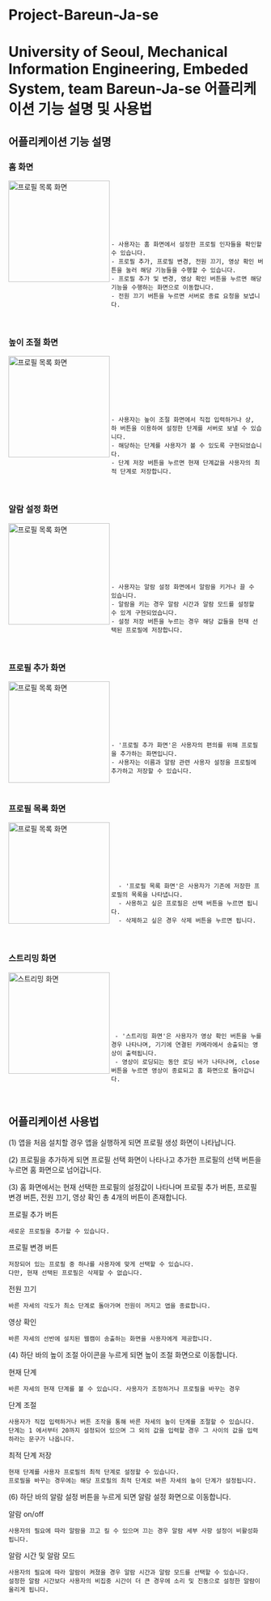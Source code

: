 # Project-Bareun-Ja-se
University of Seoul, Mechanical Information Engineering, Embeded System, team Bareun-Ja-se
어플리케이션 기능 설명 및 사용법
================================

어플리케이션 기능 설명
-----------------------

### 홈 화면

<img src="https://github.com/ssu004/Project-Bareun-Ja-se/assets/128347573/ab2eb57f-381e-4df2-8133-cbe6324a7a20" alt="프로필 목록 화면" width="200px" align="left">

  <br>
  <br>
  <br>
  <br>
  <br>
  <br>


    - 사용자는 홈 화면에서 설정한 프로필 인자들을 확인할 수 있습니다.
    - 프로필 추가, 프로필 변경, 전원 끄기, 영상 확인 버튼을 눌러 해당 기능들을 수행할 수 있습니다.
    - 프로필 추가 및 변경, 영상 확인 버튼을 누르면 해당 기능을 수행하는 화면으로 이동합니다.
    - 전원 끄기 버튼을 누르면 서버로 종료 요청을 보냅니다.

<br clear="left">

### 높이 조절 화면

<img src="https://github.com/ssu004/Project-Bareun-Ja-se/assets/128347573/1978d631-9c57-4773-8228-c5e832e2470e" alt="프로필 목록 화면" width="200px" align="left">

  <br>
  <br>
  <br>
  <br>
  <br>
  <br>

    - 사용자는 높이 조절 화면에서 직접 입력하거나 상, 하 버튼을 이용하여 설정한 단계를 서버로 보낼 수 있습니다.
    - 해당하는 단계를 사용자가 볼 수 있도록 구현되었습니다.
    - 단계 저장 버튼을 누르면 현재 단계값을 사용자의 최적 단계로 저장합니다.

<br clear="left">

### 알람 설정 화면

<img src="https://github.com/ssu004/Project-Bareun-Ja-se/assets/128347573/7cda11b4-63e3-4cf6-96be-6ed8ea9d065f" alt="프로필 목록 화면" width="200px" align="left">

  <br>
  <br>
  <br>
  <br>
  <br>
  <br>

    - 사용자는 알람 설정 화면에서 알람을 키거나 끌 수 있습니다.
    - 알람을 키는 경우 알람 시간과 알람 모드를 설정할 수 있게 구현되었습니다.
    - 설정 저장 버튼을 누르는 경우 해당 값들을 현재 선택된 프로필에 저장합니다.

<br clear="left">

### 프로필 추가 화면

<img src="https://github.com/ssu004/Project-Bareun-Ja-se/assets/128347573/01e7652c-381c-4423-8a3b-9dc6f3e2b8a3" alt="프로필 목록 화면" width="200px" align="left">

  <br>
  <br>
  <br>
  <br>
  <br>
  <br>

    - '프로필 추가 화면'은 사용자의 편의를 위해 프로필을 추가하는 화면입니다.
    - 사용자는 이름과 알람 관련 사용자 설정을 프로필에 추가하고 저장할 수 있습니다.

<br clear="left">

### 프로필 목록 화면

<img src="https://github.com/ssu004/Project-Bareun-Ja-se/assets/128347573/6676ac08-9e2d-4658-ae74-30352996b308" alt="프로필 목록 화면" width="200px" align="left">
  
  <br>
  <br>
  <br>
  <br>
  <br>
  <br>

      - '프로필 목록 화면'은 사용자가 기존에 저장한 프로필의 목록을 나타냅니다.
      - 사용하고 싶은 프로필은 선택 버튼을 누르면 됩니다.
      - 삭제하고 싶은 경우 삭제 버튼을 누르면 됩니다.

<br clear="left">

### 스트리밍 화면

<img src="https://github.com/ssu004/Project-Bareun-Ja-se/assets/128347573/5a1d117c-e602-49ff-8001-0229b89b36a0" alt="스트리밍 화면" width="200px" align="left">
  
  <br>
  <br>
  <br>
  <br>
  <br>
  <br>

     - '스트리밍 화면'은 사용자가 영상 확인 버튼을 누를 경우 나타나며, 기기에 연결된 카메라에서 송출되는 영상이 출력됩니다.
     - 영상이 로딩되는 동안 로딩 바가 나타나며, close 버튼을 누르면 영상이 종료되고 홈 화면으로 돌아갑니다.

<br clear="left">

어플리케이션 사용법 
-------------------

(1) 앱을 처음 설치할 경우 앱을 실행하게 되면 프로필 생성 화면이 나타납니다.

(2) 프로필을 추가하게 되면 프로필 선택 화면이 나타나고 추가한 프로필의 선택 버튼을 누르면 홈 화면으로 넘어갑니다.

(3) 홈 화면에서는 현재 선택한 프로필의 설정값이 나타나며 프로필 추가 버튼, 프로필 변경 버튼, 전원 끄기, 영상 확인 총 4개의 버튼이 존재합니다.

프로필 추가 버튼
    
    새로운 프로필을 추가할 수 있습니다.

프로필 변경 버튼

    저장되어 있는 프로필 중 하나를 사용자에 맞게 선택할 수 있습니다. 
    다만, 현재 선택된 프로필은 삭제할 수 없습니다. 

전원 끄기 

    바른 자세의 각도가 최소 단계로 돌아가며 전원이 꺼지고 앱을 종료합니다.

영상 확인

    바른 자세의 선반에 설치된 웹캠이 송출하는 화면을 사용자에게 제공합니다. 
    

(4) 하단 바의 높이 조절 아이콘을 누르게 되면 높이 조절 화면으로 이동합니다. 

현재 단계

    바른 자세의 현재 단계를 볼 수 있습니다. 사용자가 조정하거나 프로필을 바꾸는 경우 

단계 조절 

    사용자가 직접 입력하거나 버튼 조작을 통해 바른 자세의 높이 단계를 조절할 수 있습니다. 
    단계는 1 에서부터 20까지 설정되어 있으며 그 외의 값을 입력할 경우 그 사이의 값을 입력하라는 문구가 나옵니다.
    

최적 단계 저장 

    현재 단계를 사용자 프로필의 최적 단계로 설정할 수 있습니다.
    프로필을 바꾸는 경우에는 해당 프로필의 최적 단계로 바른 자세의 높이 단계가 설정됩니다.
    
(6) 하단 바의 알람 설정 버튼을 누르게 되면 알람 설정 화면으로 이동합니다.

알람 on/off

    사용자의 필요에 따라 알람을 끄고 킬 수 있으며 끄는 경우 알람 세부 사항 설정이 비활성화 됩니다. 

알람 시간 및 알람 모드

    사용자의 필요에 따라 알람이 켜졌을 경우 알람 시간과 알람 모드를 선택할 수 있습니다.
    설정한 알람 시간보다 사용자의 비집중 시간이 더 큰 경우에 소리 및 진동으로 설정한 알람이 울리게 됩니다. 






    

    

    


